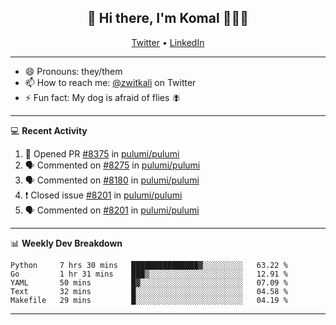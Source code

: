 <h2 align="center"> 👋 Hi there, I'm Komal 🧑🏾‍💻 </h2>
<p align="center">
    <a href="https://twitter.com/zwitkali">Twitter</a> •
    <a href="https://www.linkedin.com/in/komal-ali/">LinkedIn</a>
</p>

--------

- 😄 Pronouns: they/them
- 📫 How to reach me: [@zwitkali](https://twitter.com/zwitkali) on Twitter
- ⚡ Fun fact: My dog is afraid of flies 🪰

--------
💻 **Recent Activity**

<!--START_SECTION:activity-->
1. 💪 Opened PR [#8375](https://github.com/pulumi/pulumi/pull/8375) in [pulumi/pulumi](https://github.com/pulumi/pulumi)
2. 🗣 Commented on [#8275](https://github.com/pulumi/pulumi/issues/8275) in [pulumi/pulumi](https://github.com/pulumi/pulumi)
3. 🗣 Commented on [#8180](https://github.com/pulumi/pulumi/issues/8180) in [pulumi/pulumi](https://github.com/pulumi/pulumi)
4. ❗️ Closed issue [#8201](https://github.com/pulumi/pulumi/issues/8201) in [pulumi/pulumi](https://github.com/pulumi/pulumi)
5. 🗣 Commented on [#8201](https://github.com/pulumi/pulumi/issues/8201) in [pulumi/pulumi](https://github.com/pulumi/pulumi)
<!--END_SECTION:activity-->

--------

📊 **Weekly Dev Breakdown**
<!--START_SECTION:waka-->
```text
Python     7 hrs 30 mins   ███████████████▓░░░░░░░░░   63.22 % 
Go         1 hr 31 mins    ███▒░░░░░░░░░░░░░░░░░░░░░   12.91 % 
YAML       50 mins         █▓░░░░░░░░░░░░░░░░░░░░░░░   07.09 % 
Text       32 mins         █░░░░░░░░░░░░░░░░░░░░░░░░   04.58 % 
Makefile   29 mins         █░░░░░░░░░░░░░░░░░░░░░░░░   04.19 % 
```
<!--END_SECTION:waka-->

--------
